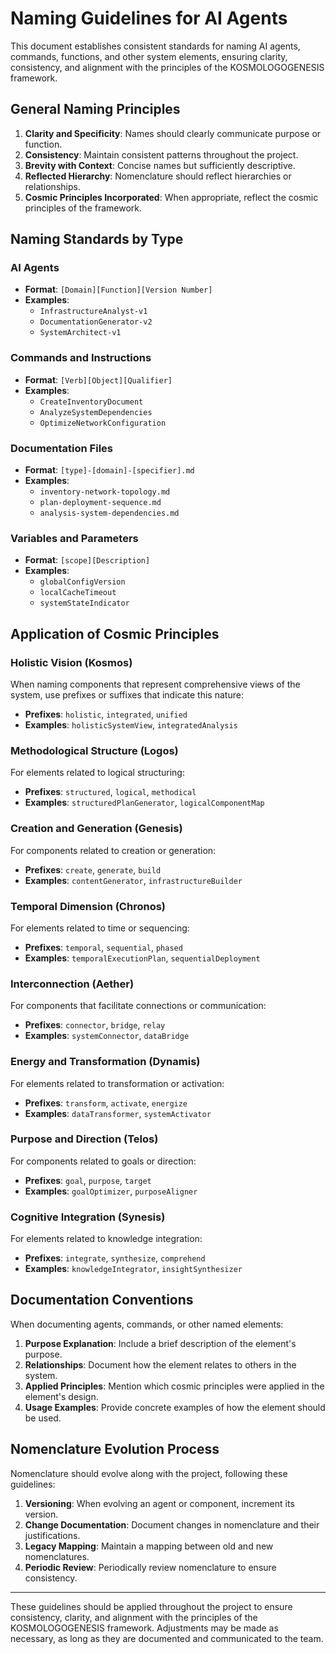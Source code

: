 # Naming Guidelines for AI Agents

This document establishes consistent standards for naming AI agents, commands, functions, and other system elements, ensuring clarity, consistency, and alignment with the principles of the KOSMOLOGOGENESIS framework.

## General Naming Principles

1. **Clarity and Specificity**: Names should clearly communicate purpose or function.
2. **Consistency**: Maintain consistent patterns throughout the project.
3. **Brevity with Context**: Concise names but sufficiently descriptive.
4. **Reflected Hierarchy**: Nomenclature should reflect hierarchies or relationships.
5. **Cosmic Principles Incorporated**: When appropriate, reflect the cosmic principles of the framework.

## Naming Standards by Type

### AI Agents

- **Format**: `[Domain][Function][Version Number]`
- **Examples**: 
  - `InfrastructureAnalyst-v1`
  - `DocumentationGenerator-v2`
  - `SystemArchitect-v1`

### Commands and Instructions

- **Format**: `[Verb][Object][Qualifier]`
- **Examples**:
  - `CreateInventoryDocument`
  - `AnalyzeSystemDependencies`
  - `OptimizeNetworkConfiguration`

### Documentation Files

- **Format**: `[type]-[domain]-[specifier].md`
- **Examples**:
  - `inventory-network-topology.md`
  - `plan-deployment-sequence.md`
  - `analysis-system-dependencies.md`

### Variables and Parameters

- **Format**: `[scope][Description]`
- **Examples**:
  - `globalConfigVersion`
  - `localCacheTimeout`
  - `systemStateIndicator`

## Application of Cosmic Principles

### Holistic Vision (Kosmos)

When naming components that represent comprehensive views of the system, use prefixes or suffixes that indicate this nature:

- **Prefixes**: `holistic`, `integrated`, `unified`
- **Examples**: `holisticSystemView`, `integratedAnalysis`

### Methodological Structure (Logos)

For elements related to logical structuring:

- **Prefixes**: `structured`, `logical`, `methodical`
- **Examples**: `structuredPlanGenerator`, `logicalComponentMap`

### Creation and Generation (Genesis)

For components related to creation or generation:

- **Prefixes**: `create`, `generate`, `build`
- **Examples**: `contentGenerator`, `infrastructureBuilder`

### Temporal Dimension (Chronos)

For elements related to time or sequencing:

- **Prefixes**: `temporal`, `sequential`, `phased`
- **Examples**: `temporalExecutionPlan`, `sequentialDeployment`

### Interconnection (Aether)

For components that facilitate connections or communication:

- **Prefixes**: `connector`, `bridge`, `relay`
- **Examples**: `systemConnector`, `dataBridge`

### Energy and Transformation (Dynamis)

For elements related to transformation or activation:

- **Prefixes**: `transform`, `activate`, `energize`
- **Examples**: `dataTransformer`, `systemActivator`

### Purpose and Direction (Telos)

For components related to goals or direction:

- **Prefixes**: `goal`, `purpose`, `target`
- **Examples**: `goalOptimizer`, `purposeAligner`

### Cognitive Integration (Synesis)

For elements related to knowledge integration:

- **Prefixes**: `integrate`, `synthesize`, `comprehend`
- **Examples**: `knowledgeIntegrator`, `insightSynthesizer`

## Documentation Conventions

When documenting agents, commands, or other named elements:

1. **Purpose Explanation**: Include a brief description of the element's purpose.
2. **Relationships**: Document how the element relates to others in the system.
3. **Applied Principles**: Mention which cosmic principles were applied in the element's design.
4. **Usage Examples**: Provide concrete examples of how the element should be used.

## Nomenclature Evolution Process

Nomenclature should evolve along with the project, following these guidelines:

1. **Versioning**: When evolving an agent or component, increment its version.
2. **Change Documentation**: Document changes in nomenclature and their justifications.
3. **Legacy Mapping**: Maintain a mapping between old and new nomenclatures.
4. **Periodic Review**: Periodically review nomenclature to ensure consistency.

---

These guidelines should be applied throughout the project to ensure consistency, clarity, and alignment with the principles of the KOSMOLOGOGENESIS framework. Adjustments may be made as necessary, as long as they are documented and communicated to the team.

